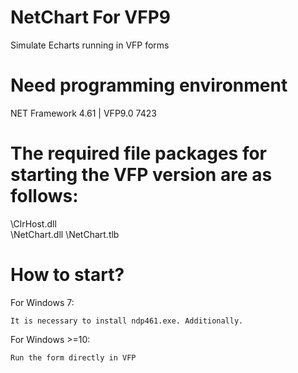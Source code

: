 # NetChart For VFP9
Simulate Echarts running in VFP forms

# Need programming environment
  NET Framework 4.61 | VFP9.0 7423

# The required file packages for starting the VFP version are as follows:
\ClrHost.dll     
\NetChart.dll
\NetChart.tlb

# How to start?
For Windows 7:

    It is necessary to install ndp461.exe. Additionally.
    
For Windows >=10:

    Run the form directly in VFP
